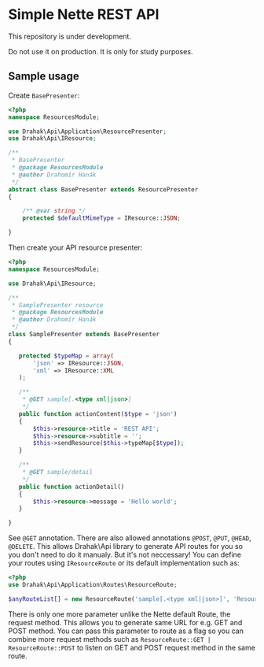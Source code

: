 Simple Nette REST API
=====================
This repository is under development.

Do not use it on production. It is only for study purposes.

Sample usage
------------

Create `BasePresenter`:

```php
<?php
namespace ResourcesModule;

use Drahak\Api\Application\ResourcePresenter;
use Drahak\Api\IResource;

/**
 * BasePresenter
 * @package ResourcesModule
 * @author Drahomír Hanák
 */
abstract class BasePresenter extends ResourcePresenter
{

    /** @var string */
    protected $defaultMimeType = IResource::JSON;

}
```

Then create your API resource presenter:

```php
<?php
namespace ResourcesModule;

use Drahak\Api\IResource;

/**
 * SamplePresenter resource
 * @package ResourcesModule
 * @author Drahomír Hanák
 */
class SamplePresenter extends BasePresenter
{

   protected $typeMap = array(
       'json' => IResource::JSON,
       'xml' => IResource::XML
   );

   /**
    * @GET sample[.<type xml|json>]
    */
   public function actionContent($type = 'json')
   {
       $this->resource->title = 'REST API';
       $this->resource->subtitle = '';
       $this->sendResource($this->typeMap[$type]);
   }

   /**
    * @GET sample/detail
    */
   public function actionDetail()
   {
       $this->resource->message = 'Hello world';
   }

}
```

See `@GET` annotation. There are also allowed annotations `@POST`, `@PUT`, `@HEAD`, `@DELETE`. This allows Drahak\Api library to generate API routes for you so you don't need to do it manualy. But it's not neccessary! You can define your routes using `IResourceRoute` or its default implementation such as:

```php
<?php
use Drahak\Api\Application\Routes\ResourceRoute;

$anyRouteList[] = new ResourceRoute('sample[.<type xml|json>]', 'Resources:Sample:content', ResourceRoute::GET);
```

There is only one more parameter unlike the Nette default Route, the request method. This allows you to generate same URL for e.g. GET and POST method. You can pass this parameter to route as a flag so you can combine more request methods such as `ResourceRoute::GET | ResourceRoute::POST` to listen on GET and POST request method in the same route.
